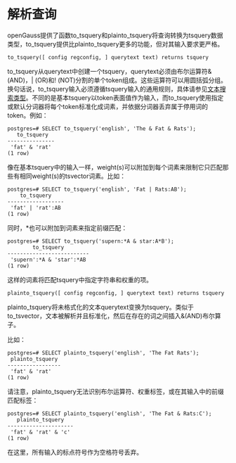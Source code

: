 # 解析查询<a name="ZH-CN_TOPIC_0242370488"></a>

openGauss提供了函数to\_tsquery和plainto\_tsquery将查询转换为tsquery数据类型，to\_tsquery提供比plainto\_tsquery更多的功能，但对其输入要求更严格。

```
to_tsquery([ config regconfig, ] querytext text) returns tsquery
```

to\_tsquery从querytext中创建一个tsquery，querytext必须由布尔运算符& \(AND\)，| \(OR\)和! \(NOT\)分割的单个token组成。这些运算符可以用圆括弧分组。换句话说，to\_tsquery输入必须遵循tsquery输入的通用规则，具体请参见[文本搜索类型](文本搜索类型.md#ZH-CN_TOPIC_0242370420)。不同的是基本tsquery以token表面值作为输入，而to\_tsquery使用指定或默认分词器将每个token标准化成词素，并依据分词器丢弃属于停用词的token。例如：

```
postgres=# SELECT to_tsquery('english', 'The & Fat & Rats');
   to_tsquery   
---------------
 'fat' & 'rat'
(1 row)
```

像在基本tsquery中的输入一样，weight\(s\)可以附加到每个词素来限制它只匹配那些有相同weight\(s\)的tsvector词素。比如：

```
postgres=# SELECT to_tsquery('english', 'Fat | Rats:AB');
    to_tsquery    
------------------
 'fat' | 'rat':AB
(1 row)
```

同时，\*也可以附加到词素来指定前缀匹配：

```
postgres=# SELECT to_tsquery('supern:*A & star:A*B');
        to_tsquery        
--------------------------
 'supern':*A & 'star':*AB
(1 row)
```

这样的词素将匹配tsquery中指定字符串和权重的项。

```
plainto_tsquery([ config regconfig, ] querytext text) returns tsquery
```

plainto\_tsquery将未格式化的文本querytext变换为tsquery。类似于to\_tsvector，文本被解析并且标准化，然后在存在的词之间插入&\(AND\)布尔算子。

比如：

```
postgres=# SELECT plainto_tsquery('english', 'The Fat Rats');
 plainto_tsquery 
-----------------
 'fat' & 'rat'
(1 row)
```

请注意，plainto\_tsquery无法识别布尔运算符、权重标签，或在其输入中的前缀匹配标签：

```
postgres=# SELECT plainto_tsquery('english', 'The Fat & Rats:C');
   plainto_tsquery   
---------------------
 'fat' & 'rat' & 'c'
(1 row)
```

在这里，所有输入的标点符号作为空格符号丢弃。

